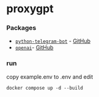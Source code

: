 # proxygpt

### Packages
- [`python-telegram-bot`](https://pypi.org/project/python-telegram-bot/) - [GitHub](https://github.com/python-telegram-bot/python-telegram-bot)
- [`openai`](https://pypi.org/project/openai/)- [GitHub](https://github.com/openai/openai-python)

### run
copy example.env to .env and edit
```
docker compose up -d --build
```
